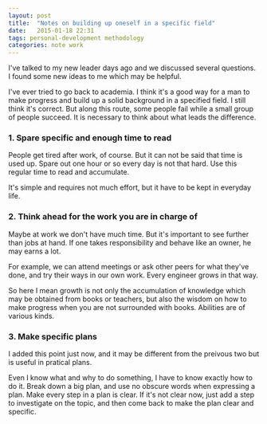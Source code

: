 ```yaml
---
layout: post
title:  "Notes on building up oneself in a specific field"
date:   2015-01-18 22:31
tags: personal-development methodology
categories: note work
---
```


I've talked to my new leader days ago and we discussed several questions. I found some new ideas to me which may be helpful.

I've ever tried to go back to academia. I think it's a good way for a man to make progress and build up a solid background in a specified field. I still think it's correct. But along this route, some people fail while a small group of people succeed. It is necessary to think about what leads the difference.

### 1. Spare specific and enough time to read

People get tired after work, of course. But it can not be said that time is used up. Spare out one hour or so every day is not that hard. Use this regular time to read and accumulate.

It's simple and requires not much effort, but it have to be kept in everyday life.

### 2. Think ahead for the work you are in charge of

Maybe at work we don't have much time. But it's important to see further than jobs at hand. If one takes responsibility and behave like an owner, he may earns a lot.

For example, we can attend meetings or ask other peers for what they've done, and try their ways in our own work. Every engineer grows in that way.

So here I mean growth is not only the accumulation of knowledge which may be obtained from books or teachers, but also the wisdom on how to make progress when you are not surrounded with books. Abilities are of various kinds.

### 3. Make specific plans

I added this point just now, and it may be different from the preivous two but is useful in pratical plans.

Even I know what and why to do something, I have to know exactly how to do it. Break down a big plan, and use no obscure words when expressing a plan. Make every step in a plan is clear. If it's not clear now, just add a step to investigate on the topic, and then come back to make the plan clear and specific.

